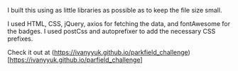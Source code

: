 I built this using as little libraries as possible as to keep the file size small.

I used HTML, CSS, jQuery, axios for fetching the data, and fontAwesome for the badges. I used postCss and 
autoprefixer to add the necessary CSS prefixes.

Check it out at (https://ivanyyuk.github.io/parkfield_challenge)[https://ivanyyuk.github.io/parfield_challenge]
